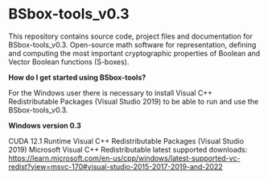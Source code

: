 # BSbox-tools_v0.3
This repository contains source code, project files and documentation for BSbox-tools_v0.3. Open-source math software for representation, defining and computing the most important cryptographic properties of Boolean and Vector Boolean functions (S-boxes).


**How do I get started using BSbox-tools?**

For the Windows user there is necessary to install Visual C++ Redistributable Packages (Visual Studio 2019) to be able to run and use the BSbox-tools_v0.3. 

**Windows version 0.3**

CUDA 12.1 Runtime
Visual C++ Redistributable Packages (Visual Studio 2019)
Microsoft Visual C++ Redistributable latest supported downloads:
https://learn.microsoft.com/en-us/cpp/windows/latest-supported-vc-redist?view=msvc-170#visual-studio-2015-2017-2019-and-2022
